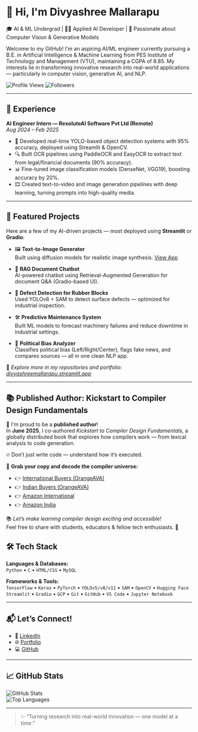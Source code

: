 # 👋 Hi, I'm Divyashree Mallarapu

🎓 AI & ML Undergrad | 👩‍💻 Applied AI Developer | 🧠 Passionate about Computer Vision & Generative Models

Welcome to my GitHub! I'm an aspiring AI/ML engineer currently pursuing a B.E. in Artificial Intelligence & Machine Learning from PES Institute of Technology and Management (VTU), maintaining a CGPA of 8.85. My interests lie in transforming innovative research into real-world applications — particularly in computer vision, generative AI, and NLP.

![Profile Views](https://komarev.com/ghpvc/?username=divyam5858&color=brightgreen)
![Followers](https://img.shields.io/github/followers/divyam5858?label=Followers&style=social)

---

## 💼 Experience

**AI Engineer Intern — ResoluteAI Software Pvt Ltd (Remote)**  
*Aug 2024 – Feb 2025*

- 🧠 Developed real-time YOLO-based object detection systems with 95% accuracy, deployed using Streamlit & OpenCV.
- 🔍 Built OCR pipelines using PaddleOCR and EasyOCR to extract text from legal/financial documents (90% accuracy).
- 📊 Fine-tuned image classification models (DenseNet, VGG19), boosting accuracy by 20%.
- 🎞️ Created text-to-video and image generation pipelines with deep learning, turning prompts into high-quality media.

---

## 🚀 Featured Projects

Here are a few of my AI-driven projects — most deployed using **Streamlit** or **Gradio**:

- 🖼️ **Text-to-Image Generator**  
  Built using diffusion models for realistic image synthesis. [View App](https://aiimagegenerater.streamlit.app)

- 💬 **RAG Document Chatbot**  
  AI-powered chatbot using Retrieval-Augmented Generation for document Q&A (Gradio-based UI).

- 🧪 **Defect Detection for Rubber Blocks**  
  Used YOLOv8 + SAM to detect surface defects — optimized for industrial inspection.

- 🛠️ **Predictive Maintenance System**  
  Built ML models to forecast machinery failures and reduce downtime in industrial settings.

- 📰 **Political Bias Analyzer**  
  Classifies political bias (Left/Right/Center), flags fake news, and compares sources — all in one clean NLP app.

🧪 *Explore more in my repositories and portfolio: [divyashreemallarapu.streamlit.app](https://divyashreemallarapu.streamlit.app)*

---

## 📚 Published Author: Kickstart to Compiler Design Fundamentals

📘 I'm proud to be a **published author**!  
In **June 2025**, I co-authored *Kickstart to Compiler Design Fundamentals*, a globally distributed book that explores how compilers work — from lexical analysis to code generation.

🔥 Don’t just write code — understand how it’s executed.  

🛒 **Grab your copy and decode the compiler universe:**

- 👉 [International Buyers (OrangeAVA)](https://orangeava.com/products/kickstart-compiler-design-fundamentals)  
- 👉 [Indian Buyers (OrangeAVA)](https://orangeava.in/products/kickstart-compiler-design-fundamentals)  
- 👉 [Amazon International](https://shorturl.at/xUHdt)  
- 👉 [Amazon India](https://shorturl.at/zqMaj)

📚 *Let’s make learning compiler design exciting and accessible!*  
Feel free to share with students, educators & fellow tech enthusiasts. 🚀

## 🛠️ Tech Stack

**Languages & Databases:**  
`Python` • `C` • `HTML/CSS` • `MySQL`  

**Frameworks & Tools:**  
`TensorFlow` • `Keras` • `PyTorch` • `YOLOv5/v8/v11` • `SAM` • `OpenCV` • `Hugging Face`  
`Streamlit` • `Gradio` • `GCP` • `Git` • `GitHub` • `VS Code` • `Jupyter Notebook`

---

## 📬 Let’s Connect!

- 🔗 [LinkedIn](https://www.linkedin.com/in/divyashree-mallarapu)  
- 🌐 [Portfolio](https://divyashreemallarapu.streamlit.app/)  
- 💻 [GitHub](https://github.com/divyam5858)

---

## 📈 GitHub Stats

![GitHub Stats](https://github-readme-stats.vercel.app/api?username=divyam5858&show_icons=true&theme=radical)  
![Top Languages](https://github-readme-stats.vercel.app/api/top-langs/?username=divyam5858&layout=compact&theme=radical)

---

> ✨ “Turning research into real-world innovation — one model at a time.”
